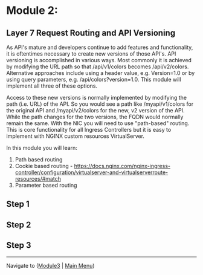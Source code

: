 # Module 2: 

## Layer 7 Request Routing and API Versioning

As API's mature and developers continue to add features and functionality, it is oftentimes necessary to create new versions of those API's.  API versioning is accomplished in various ways.  Most commonly it is achieved by modifying the URL path so that /api/v1/colors becomes /api/v2/colors.  Alternative approaches include using a header value, e.g. Version=1.0 or by using query parameters, e.g. /api/colors?version=1.0.  This module will implement all three of these options.  

Access to these new versions is normally implemented by modifying the path (i.e. URL) of the API.  So you would see a path like /myapi/v1/colors for the original API and /myapi/v2/colors for the new, v2 version of the API.  While the path changes for the two versions, the FQDN would normally remain the same. With the NIC you will need to use "path-based" routing.  This is core functionality for all Ingress Controllers but it is easy to implement with NGINX custom resources VirtualServer.   

In this module you will learn:
1. Path based routing
2. Cookie based routing - https://docs.nginx.com/nginx-ingress-controller/configuration/virtualserver-and-virtualserverroute-resources/#match
3. Parameter based routing

## Step 1

## Step 2


## Step 3


-------------

Navigate to ([Module3](../module3/readme.md) | [Main Menu](../README.md))
